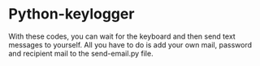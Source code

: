 # Python-keylogger

With these codes,
you can wait for the keyboard and then send text messages to yourself.
All you have to do is add your own mail, password and recipient mail to the send-email.py file.
